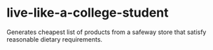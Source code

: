 # live-like-a-college-student
Generates cheapest list of products from a safeway store that satisfy reasonable dietary requirements.
